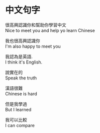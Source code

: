 中文句字
=======


很高興認識你和幫助你學習中文  
Nice to meet you and help yo learn Chinese


我也很高興認識你  
I'm also happy to meet you


我認為是英語.  
I think it's English.


說實在的  
Speak the truth


漢語很難  
Chinese is hard


但是我學過  
But I learned


我可以比較  
I can compare


